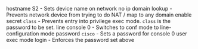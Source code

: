 hostname S2 - Sets device name on network
no ip domain lookup - Prevents network device from trying to do NAT / map to any domain
enable secret `class` - Prevents entry into privilege exec mode. `class` is the password to be set.
line console 0 - Switches to conf mode to line-configuration mode
password `cisco` - Sets a password for console 0 user exec mode
login - Enforces the password set above
